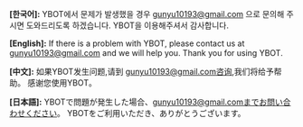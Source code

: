 **[한국어]:** YBOT에서 문제가 발생했을 경우 gunyu10193@gmail.com 으로 문의해 주시면 도와드리도록 하겠습니다. YBOT을 이용해주셔서 감사합니다.

**[English]:** If there is a problem with YBOT, please contact us at gunyu10193@gmail.com and we will help you. Thank you for using YBOT.


**[中文]:** 如果YBOT发生问题,请到 gunyu10193@gmail.com咨询,我们将给予帮助。 感谢您使用YBOT。



**[日本語]:** YBOTで問題が発生した場合、gunyu10193@gmail.comまでお問い合わせください。 YBOTをご利用いただき、ありがとうございます。
